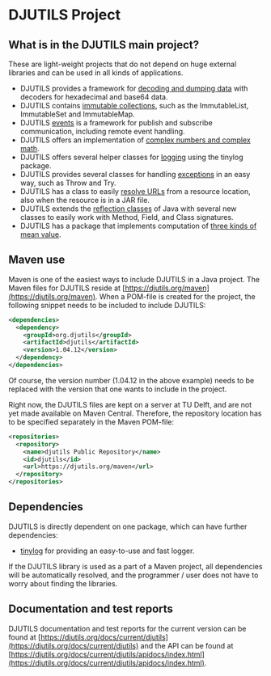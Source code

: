 # DJUTILS Project

## What is in the DJUTILS main project?

These are light-weight projects that do not depend on huge external libraries and can be used in all kinds of applications.

*  DJUTILS provides a framework for [decoding and dumping data](https://djutils.org/manual/djutils-project/decoderdumper) with decoders for hexadecimal and base64 data.
*  DJUTILS contains [immutable collections](https://djutils.org/manual/djutils-project/immutable-collections), such as the ImmutableList, ImmutableSet and ImmutableMap.
*  DJUTILS [events](https://djutils.org/manual/djutils-project/event-package) is a framework for publish and subscribe communication, including remote event handling.
*  DJUTILS offers an implementation of [complex numbers and complex math](https://djutils.org/manual/djutils-project/complex).
*  DJUTILS offers several helper classes for [logging](https://djutils.org/manual/djutils-project/logging) using the tinylog package.
*  DJUTILS provides several classes for handling [exceptions](https://djutils.org/manual/djutils-project/exceptions) in an easy way, such as Throw and Try.
*  DJUTILS has a class to easily [resolve URLs](https://djutils.org/manual/djutils-project/urlresource) from a resource location, also when the resource is in a JAR file.
*  DJUTILS extends the [reflection classes](https://djutils.org/manual/djutils-project/reflection) of Java with several new classes to easily work with Method, Field, and Class signatures.
*  DJUTILS has a package that implements computation of [three kinds of mean value](https://djutils.org/manual/djutils-project/means).


## Maven use

Maven is one of the easiest ways to include DJUTILS in a Java project. The Maven files for DJUTILS reside at [https://djutils.org/maven](https://djutils.org/maven). When a POM-file is created for the project, the following snippet needs to be included to include DJUTILS:

```xml
<dependencies>
  <dependency>
    <groupId>org.djutils</groupId>
    <artifactId>djutils</artifactId>
    <version>1.04.12</version>
  </dependency>
</dependencies>
```

Of course, the version number (1.04.12 in the above example) needs to be replaced with the version that one wants to include in the project.

Right now, the DJUTILS files are kept on a server at TU Delft, and are not yet made available on Maven Central. Therefore, the repository location has to be specified separately in the Maven POM-file:

```xml
<repositories>
  <repository>
    <name>djutils Public Repository</name>
    <id>djutils</id>
    <url>https://djutils.org/maven</url>
  </repository>
</repositories>
```


## Dependencies

DJUTILS is directly dependent on one package, which can have further dependencies:

* [tinylog](https://tinylog.org/v1/) for providing an easy-to-use and fast logger.

If the DJUTILS library is used as a part of a Maven project, all dependencies will be automatically resolved, and the programmer / user does not have to worry about finding the libraries.


## Documentation and test reports

DJUTILS documentation and test reports for the current version can be found at [https://djutils.org/docs/current/djutils](https://djutils.org/docs/current/djutils) and the API can be found at [https://djutils.org/docs/current/djutils/apidocs/index.html](https://djutils.org/docs/current/djutils/apidocs/index.html).

